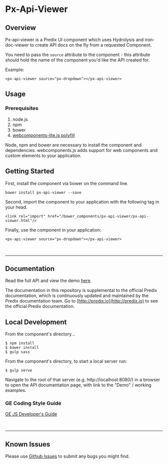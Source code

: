 # Px-Api-Viewer

## Overview

Px-api-viewer is a Predix UI component which uses Hydrolysis and iron-doc-viewer to create API docs on the fly from a requested Component.

You need to pass the `source` attribute to the component - this attribute should hold the name of the component you'd like the API created for.

Example:

    <px-api-viewer source="px-dropdown"></px-api-viewer>



## Usage

### Prerequisites
1. node.js
2. npm
3. bower
4. [webcomponents-lite.js polyfill](https://github.com/webcomponents/webcomponentsjs)

Node, npm and bower are necessary to install the component and dependencies. webcomponents.js adds support for web components and custom elements to your application.

## Getting Started

First, install the component via bower on the command line.

```
bower install px-api-viewer --save
```

Second, import the component to your application with the following tag in your head.

```
<link rel="import" href="/bower_components/px-api-viewer/px-api-viewer.html"/>
```

Finally, use the component in your application:

```
<px-api-viewer source="px-dropdown"></px-api-viewer>
```

<br />
<hr />

## Documentation

Read the full API and view the demo [here](https://predixdev.github.io/px-api-viewer).

The documentation in this repository is supplemental to the official Predix documentation, which is continuously updated and maintained by the Predix documentation team. Go to [http://predix.io](http://predix.io) to see the official Predix documentation.


## Local Development

From the component's directory...

```
$ npm install
$ bower install
$ gulp sass
```

From the component's directory, to start a local server run:

```
$ gulp serve
```

Navigate to the root of that server (e.g. http://localhost:8080/) in a browser to open the API documentation page, with link to the "Demo" / working examples.




### GE Coding Style Guide
[GE JS Developer's Guide](https://github.com/GeneralElectric/javascript)

<br />
<hr />

## Known Issues

Please use [Github Issues](https://github.com/PredixDev/px-api-viewer/issues) to submit any bugs you might find.
